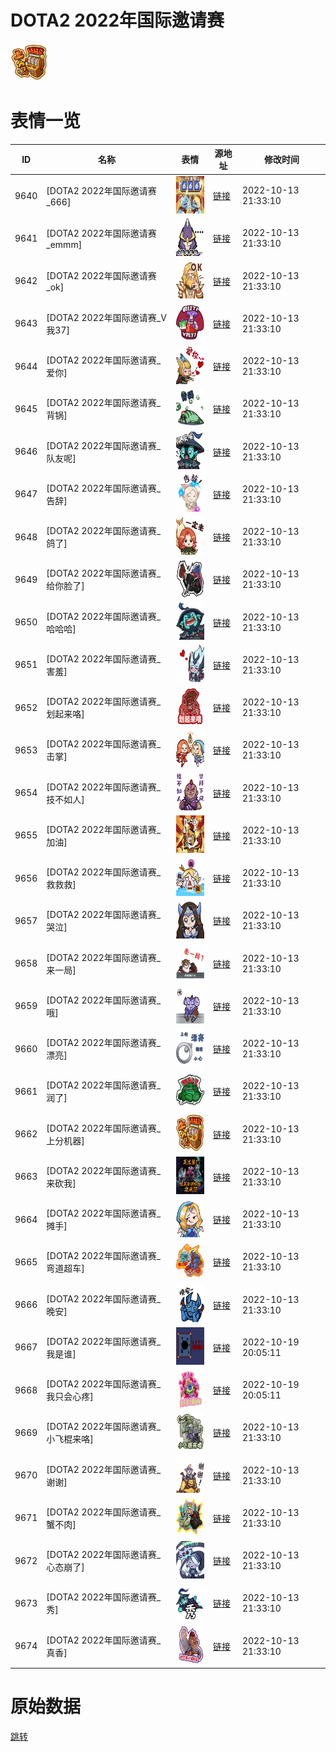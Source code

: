 # DOTA2  2022年国际邀请赛

<img src="./cover.png" height="60" alt="cover" />

# 表情一览

|ID|名称|表情|源地址|修改时间|
|----|----|----|----|----|
|9640|[DOTA2  2022年国际邀请赛_666]|<img src="./pic/009640_%5BDOTA2  2022年国际邀请赛_666%5D.png" height="60" alt="666"/>|[链接](http://i0.hdslb.com/bfs/emote/8e458c9470e0cc8406681b1efdc3ec9dad846235.png)|2022-10-13 21:33:10|
|9641|[DOTA2  2022年国际邀请赛_emmm]|<img src="./pic/009641_%5BDOTA2  2022年国际邀请赛_emmm%5D.png" height="60" alt="emmm"/>|[链接](http://i0.hdslb.com/bfs/emote/37a6b87928acfd45bd65018ecae910faa34b6273.png)|2022-10-13 21:33:10|
|9642|[DOTA2  2022年国际邀请赛_ok]|<img src="./pic/009642_%5BDOTA2  2022年国际邀请赛_ok%5D.png" height="60" alt="ok"/>|[链接](http://i0.hdslb.com/bfs/emote/d3a97bf8ae86df5fe1e4c3235ffe74ee7dab9f1a.png)|2022-10-13 21:33:10|
|9643|[DOTA2  2022年国际邀请赛_V我37]|<img src="./pic/009643_%5BDOTA2  2022年国际邀请赛_V我37%5D.png" height="60" alt="V我37"/>|[链接](http://i0.hdslb.com/bfs/emote/1340faf6618093c973c3b46cb730454d14f7e669.png)|2022-10-13 21:33:10|
|9644|[DOTA2  2022年国际邀请赛_爱你]|<img src="./pic/009644_%5BDOTA2  2022年国际邀请赛_爱你%5D.png" height="60" alt="爱你"/>|[链接](http://i0.hdslb.com/bfs/emote/9e3989185ac39e37d69641e450ed169d03f713ef.png)|2022-10-13 21:33:10|
|9645|[DOTA2  2022年国际邀请赛_背锅]|<img src="./pic/009645_%5BDOTA2  2022年国际邀请赛_背锅%5D.png" height="60" alt="背锅"/>|[链接](http://i0.hdslb.com/bfs/emote/3d3c4f23dc478e53c50ca6504e3242ce3d65f557.png)|2022-10-13 21:33:10|
|9646|[DOTA2  2022年国际邀请赛_队友呢]|<img src="./pic/009646_%5BDOTA2  2022年国际邀请赛_队友呢%5D.png" height="60" alt="队友呢"/>|[链接](http://i0.hdslb.com/bfs/emote/5b284f31f0208087dff03ef5d61fae5eebc76daf.png)|2022-10-13 21:33:10|
|9647|[DOTA2  2022年国际邀请赛_告辞]|<img src="./pic/009647_%5BDOTA2  2022年国际邀请赛_告辞%5D.png" height="60" alt="告辞"/>|[链接](http://i0.hdslb.com/bfs/emote/0c001c740be76a5b20bf751721480d577ad04c0a.png)|2022-10-13 21:33:10|
|9648|[DOTA2  2022年国际邀请赛_鸽了]|<img src="./pic/009648_%5BDOTA2  2022年国际邀请赛_鸽了%5D.png" height="60" alt="鸽了"/>|[链接](http://i0.hdslb.com/bfs/emote/f022e85682c3e80e5641136bb36fadd73f0025f3.png)|2022-10-13 21:33:10|
|9649|[DOTA2  2022年国际邀请赛_给你脸了]|<img src="./pic/009649_%5BDOTA2  2022年国际邀请赛_给你脸了%5D.png" height="60" alt="给你脸了"/>|[链接](http://i0.hdslb.com/bfs/emote/2dc17cb71f42d28ea62d75e64228b2a915cd85cd.png)|2022-10-13 21:33:10|
|9650|[DOTA2  2022年国际邀请赛_哈哈哈]|<img src="./pic/009650_%5BDOTA2  2022年国际邀请赛_哈哈哈%5D.png" height="60" alt="哈哈哈"/>|[链接](http://i0.hdslb.com/bfs/emote/46401fda31b2c451b01b3cf7ab88845a30ef9fa4.png)|2022-10-13 21:33:10|
|9651|[DOTA2  2022年国际邀请赛_害羞]|<img src="./pic/009651_%5BDOTA2  2022年国际邀请赛_害羞%5D.png" height="60" alt="害羞"/>|[链接](http://i0.hdslb.com/bfs/emote/3c2289cfaba8b07efa409fbdfa0568743acabe83.png)|2022-10-13 21:33:10|
|9652|[DOTA2  2022年国际邀请赛_划起来咯]|<img src="./pic/009652_%5BDOTA2  2022年国际邀请赛_划起来咯%5D.png" height="60" alt="划起来咯"/>|[链接](http://i0.hdslb.com/bfs/emote/a87b031f112dbd5719f515e3dbcd8df22d5f8b0c.png)|2022-10-13 21:33:10|
|9653|[DOTA2  2022年国际邀请赛_击掌]|<img src="./pic/009653_%5BDOTA2  2022年国际邀请赛_击掌%5D.png" height="60" alt="击掌"/>|[链接](http://i0.hdslb.com/bfs/emote/279b7915cb0323aec38c6d603ac4e1713d89c25e.png)|2022-10-13 21:33:10|
|9654|[DOTA2  2022年国际邀请赛_技不如人]|<img src="./pic/009654_%5BDOTA2  2022年国际邀请赛_技不如人%5D.png" height="60" alt="技不如人"/>|[链接](http://i0.hdslb.com/bfs/emote/fe1befad565c2670d100e3e690a4209e969094a1.png)|2022-10-13 21:33:10|
|9655|[DOTA2  2022年国际邀请赛_加油]|<img src="./pic/009655_%5BDOTA2  2022年国际邀请赛_加油%5D.png" height="60" alt="加油"/>|[链接](http://i0.hdslb.com/bfs/emote/0b603f51c0a0cf6283e2abf9c98383d388ddafcc.png)|2022-10-13 21:33:10|
|9656|[DOTA2  2022年国际邀请赛_救救救]|<img src="./pic/009656_%5BDOTA2  2022年国际邀请赛_救救救%5D.png" height="60" alt="救救救"/>|[链接](http://i0.hdslb.com/bfs/emote/77c266056ae3a62cf7c911c5689a69e58c932b66.png)|2022-10-13 21:33:10|
|9657|[DOTA2  2022年国际邀请赛_哭泣]|<img src="./pic/009657_%5BDOTA2  2022年国际邀请赛_哭泣%5D.png" height="60" alt="哭泣"/>|[链接](http://i0.hdslb.com/bfs/emote/530ff80417ad9577b3416027b9f4f50ea6b0eced.png)|2022-10-13 21:33:10|
|9658|[DOTA2  2022年国际邀请赛_来一局]|<img src="./pic/009658_%5BDOTA2  2022年国际邀请赛_来一局%5D.png" height="60" alt="来一局"/>|[链接](http://i0.hdslb.com/bfs/emote/f955c6bb36cff8fac72e3c3db5dda18d10479ede.png)|2022-10-13 21:33:10|
|9659|[DOTA2  2022年国际邀请赛_哦]|<img src="./pic/009659_%5BDOTA2  2022年国际邀请赛_哦%5D.png" height="60" alt="哦"/>|[链接](http://i0.hdslb.com/bfs/emote/c54dec3842fe35959c541d32aa92501f6ec17040.png)|2022-10-13 21:33:10|
|9660|[DOTA2  2022年国际邀请赛_漂亮]|<img src="./pic/009660_%5BDOTA2  2022年国际邀请赛_漂亮%5D.png" height="60" alt="漂亮"/>|[链接](http://i0.hdslb.com/bfs/emote/8acfcf9138226815236e794001f05ed83c143c6a.png)|2022-10-13 21:33:10|
|9661|[DOTA2  2022年国际邀请赛_润了]|<img src="./pic/009661_%5BDOTA2  2022年国际邀请赛_润了%5D.png" height="60" alt="润了"/>|[链接](http://i0.hdslb.com/bfs/emote/3440c28f01eebc6b7c1ec07f3c36636e22033149.png)|2022-10-13 21:33:10|
|9662|[DOTA2  2022年国际邀请赛_上分机器]|<img src="./pic/009662_%5BDOTA2  2022年国际邀请赛_上分机器%5D.png" height="60" alt="上分机器"/>|[链接](http://i0.hdslb.com/bfs/emote/f92665b10756cc1f64ac8e00dd55aa156dba68a7.png)|2022-10-13 21:33:10|
|9663|[DOTA2  2022年国际邀请赛_来砍我]|<img src="./pic/009663_%5BDOTA2  2022年国际邀请赛_来砍我%5D.png" height="60" alt="来砍我"/>|[链接](http://i0.hdslb.com/bfs/emote/b14efcf9fa12d7bf1a4a508d8fa1a298f0961f6f.png)|2022-10-13 21:33:10|
|9664|[DOTA2  2022年国际邀请赛_摊手]|<img src="./pic/009664_%5BDOTA2  2022年国际邀请赛_摊手%5D.png" height="60" alt="摊手"/>|[链接](http://i0.hdslb.com/bfs/emote/e9ec38416b9207294721feef6e8566263cdbab2d.png)|2022-10-13 21:33:10|
|9665|[DOTA2  2022年国际邀请赛_弯道超车]|<img src="./pic/009665_%5BDOTA2  2022年国际邀请赛_弯道超车%5D.png" height="60" alt="弯道超车"/>|[链接](http://i0.hdslb.com/bfs/emote/23d4dd088fc29b6e2114eb49e3e0283968654343.png)|2022-10-13 21:33:10|
|9666|[DOTA2  2022年国际邀请赛_晚安]|<img src="./pic/009666_%5BDOTA2  2022年国际邀请赛_晚安%5D.png" height="60" alt="晚安"/>|[链接](http://i0.hdslb.com/bfs/emote/dbdfc1f6316125d2159fca664100ec722eb0d5d1.png)|2022-10-13 21:33:10|
|9667|[DOTA2  2022年国际邀请赛_我是谁]|<img src="./pic/009667_%5BDOTA2  2022年国际邀请赛_我是谁%5D.png" height="60" alt="我是谁"/>|[链接](http://i0.hdslb.com/bfs/emote/392211cc4eb1fffa7750d92df69c486c83891d2a.png)|2022-10-19 20:05:11|
|9668|[DOTA2  2022年国际邀请赛_我只会心疼]|<img src="./pic/009668_%5BDOTA2  2022年国际邀请赛_我只会心疼%5D.png" height="60" alt="我只会心疼"/>|[链接](http://i0.hdslb.com/bfs/emote/837406df2ba06b0a0dd050f9d9ae372bdc336688.png)|2022-10-19 20:05:11|
|9669|[DOTA2  2022年国际邀请赛_小飞棍来咯]|<img src="./pic/009669_%5BDOTA2  2022年国际邀请赛_小飞棍来咯%5D.png" height="60" alt="小飞棍来咯"/>|[链接](http://i0.hdslb.com/bfs/emote/33d38e9ee1fd65b0fd37a9e8a8d568909d41e8c4.png)|2022-10-13 21:33:10|
|9670|[DOTA2  2022年国际邀请赛_谢谢]|<img src="./pic/009670_%5BDOTA2  2022年国际邀请赛_谢谢%5D.png" height="60" alt="谢谢"/>|[链接](http://i0.hdslb.com/bfs/emote/320adb0ac14b0d4c11ef8edfabb3972c40e0c946.png)|2022-10-13 21:33:10|
|9671|[DOTA2  2022年国际邀请赛_蟹不肉]|<img src="./pic/009671_%5BDOTA2  2022年国际邀请赛_蟹不肉%5D.png" height="60" alt="蟹不肉"/>|[链接](http://i0.hdslb.com/bfs/emote/9c4dddb2983fdb8a56388d56d67b5654059bf522.png)|2022-10-13 21:33:10|
|9672|[DOTA2  2022年国际邀请赛_心态崩了]|<img src="./pic/009672_%5BDOTA2  2022年国际邀请赛_心态崩了%5D.png" height="60" alt="心态崩了"/>|[链接](http://i0.hdslb.com/bfs/emote/8b296d5627edfa2e3362e2e54af4a65570821dc0.png)|2022-10-13 21:33:10|
|9673|[DOTA2  2022年国际邀请赛_秀]|<img src="./pic/009673_%5BDOTA2  2022年国际邀请赛_秀%5D.png" height="60" alt="秀"/>|[链接](http://i0.hdslb.com/bfs/emote/e651110144e61ff9981b85413806257fb67f450b.png)|2022-10-13 21:33:10|
|9674|[DOTA2  2022年国际邀请赛_真香]|<img src="./pic/009674_%5BDOTA2  2022年国际邀请赛_真香%5D.png" height="60" alt="真香"/>|[链接](http://i0.hdslb.com/bfs/emote/1e0e736f614582f2fd3efd25826197a216143bc7.png)|2022-10-13 21:33:10|

# 原始数据

[跳转](./raw.json)

